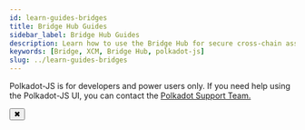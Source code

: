 ```yaml
---
id: learn-guides-bridges
title: Bridge Hub Guides
sidebar_label: Bridge Hub Guides
description: Learn how to use the Bridge Hub for secure cross-chain asset transfers.
keywords: [Bridge, XCM, Bridge Hub, polkadot-js]
slug: ../learn-guides-bridges
---
```


<!-- MessageBox -->
<div id="messageBox" class="floating-message-box">
  <p>
    Polkadot-JS is for developers and power users only. If you need help using the Polkadot-JS UI, you can contact the
    <a href="https://support.polkadot.network/support/home" target="_blank" rel="noopener noreferrer">
      Polkadot Support Team.
    </a>
  </p>
  <button class="close-messagebox" aria-label="Close message">✖</button>
</div>

<!--  TODO: Add index cards -->